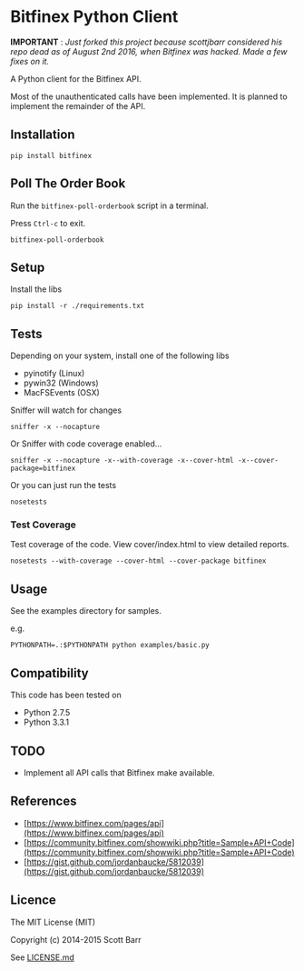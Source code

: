 # Bitfinex Python Client

__IMPORTANT__ : _Just forked this project because scottjbarr considered his repo dead as of August 2nd 2016, when
Bitfinex was hacked. Made a few fixes on it._

A Python client for the Bitfinex API.

Most of the unauthenticated calls have been implemented.  It is planned to
implement the remainder of the API.

## Installation

    pip install bitfinex


## Poll The Order Book

Run the ```bitfinex-poll-orderbook``` script in a terminal.

Press ```Ctrl-c``` to exit.

    bitfinex-poll-orderbook

## Setup

Install the libs

    pip install -r ./requirements.txt


## Tests

Depending on your system, install one of the following libs

- pyinotify (Linux)
- pywin32 (Windows)
- MacFSEvents (OSX)

Sniffer will watch for changes

    sniffer -x --nocapture

Or Sniffer with code coverage enabled...

    sniffer -x --nocapture -x--with-coverage -x--cover-html -x--cover-package=bitfinex

Or you can just run the tests

    nosetests

### Test Coverage

Test coverage of the code. View cover/index.html to view detailed reports.

    nosetests --with-coverage --cover-html --cover-package bitfinex


## Usage

See the examples directory for samples.

e.g.

    PYTHONPATH=.:$PYTHONPATH python examples/basic.py


## Compatibility

This code has been tested on

- Python 2.7.5
- Python 3.3.1


## TODO

- Implement all API calls that Bitfinex make available.


## References

- [https://www.bitfinex.com/pages/api](https://www.bitfinex.com/pages/api)
- [https://community.bitfinex.com/showwiki.php?title=Sample+API+Code](https://community.bitfinex.com/showwiki.php?title=Sample+API+Code)
- [https://gist.github.com/jordanbaucke/5812039](https://gist.github.com/jordanbaucke/5812039)

## Licence

The MIT License (MIT)

Copyright (c) 2014-2015 Scott Barr

See [LICENSE.md](LICENSE.md)
